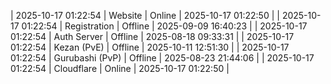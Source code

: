 | 2025-10-17 01:22:54 | Website | Online | 2025-10-17 01:22:50 |
| 2025-10-17 01:22:54 | Registration | Offline | 2025-09-09 16:40:23 |
| 2025-10-17 01:22:54 | Auth Server | Offline | 2025-08-18 09:33:31 |
| 2025-10-17 01:22:54 | Kezan (PvE) | Offline | 2025-10-11 12:51:30 |
| 2025-10-17 01:22:54 | Gurubashi (PvP) | Offline | 2025-08-23 21:44:06 |
| 2025-10-17 01:22:54 | Cloudflare | Online | 2025-10-17 01:22:50 |
